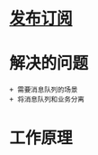 # [发布订阅](https://docs.microsoft.com/zh-cn/dotnet/architecture/dapr-for-net-developers/publish-subscribe)
# 解决的问题
    + 需要消息队列的场景
    + 将消息队列和业务分离
# 工作原理
    